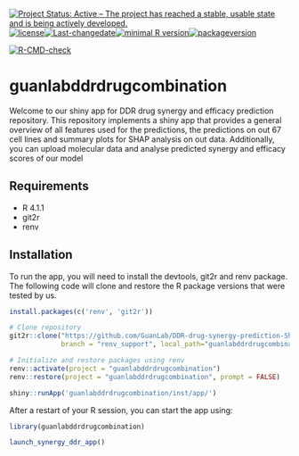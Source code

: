 
[![Project Status: Active – The project has reached a stable, usable
state and is being actively
developed.](https://www.repostatus.org/badges/latest/active.svg)](https://www.repostatus.org/#active)[![license](https://img.shields.io/github/license/mashape/apistatus.svg)](https://choosealicense.com/licenses/mit/)[![Last-changedate](https://img.shields.io/badge/last%20change-2022--03--18-yellowgreen.svg)](/commits/master)[![minimal
R
version](https://img.shields.io/badge/R%3E%3D-3.6.0-6666ff.svg)](https://cran.r-project.org/)[![packageversion](https://img.shields.io/badge/Package%20version-0.0.2-orange.svg?style=flat-square)](commits/master)

<!-- badges: start -->

[![R-CMD-check](https://github.com/GuanLab/DDR-drug-synergy-prediction-ShinyApp/workflows/R-CMD-check/badge.svg)](https://github.com/GuanLab/DDR-drug-synergy-prediction-ShinyApp/actions)
<!-- badges: end -->

<!-- README.md is generated from README.Rmd. Please edit that file -->

# guanlabddrdrugcombination

Welcome to our shiny app for DDR drug synergy and efficacy prediction
repository. This repository implements a shiny app that provides a
general overview of all features used for the predictions, the
predictions on out 67 cell lines and summary plots for SHAP analysis on
out data. Additionally, you can upload molecular data and analyse
predicted synergy and efficacy scores of our model

## Requirements

-   R 4.1.1
-   git2r
-   renv

## Installation

To run the app, you will need to install the devtools, git2r and renv
package. The following code will clone and restore the R package
versions that were tested by us.

``` r
install.packages(c('renv', 'git2r'))

# Clone repository
git2r::clone("https://github.com/GuanLab/DDR-drug-synergy-prediction-ShinyApp.git", 
             branch = "renv_support", local_path="guanlabddrdrugcombination")

# Initialize and restore packages using renv
renv::activate(project = "guanlabddrdrugcombination")
renv::restore(project = "guanlabddrdrugcombination", prompt = FALSE)

shiny::runApp('guanlabddrdrugcombination/inst/app/')
```

After a restart of your R session, you can start the app using:

``` r
library(guanlabddrdrugcombination)

launch_synergy_ddr_app()
```
